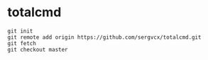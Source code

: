 # totalcmd

```
git init 
git remote add origin https://github.com/sergvcx/totalcmd.git
git fetch
git checkout master
```

